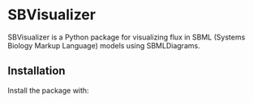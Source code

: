 # SBVisualizer

SBVisualizer is a Python package for visualizing flux in SBML (Systems Biology Markup Language) models using SBMLDiagrams.

## Installation

Install the package with:

